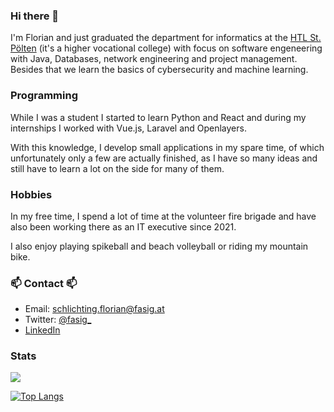 ### Hi there 👋

I'm Florian and just graduated the department for informatics at the [HTL St. Pölten](https://www.htlstp.ac.at/abteilungen/informatik) (it's a higher vocational college) with focus on software engeneering with Java, Databases, network engineering and project management. Besides that we learn the basics of cybersecurity and machine learning.

### Programming
While I was a student I started to learn Python and React and during my internships I worked with Vue.js, Laravel and Openlayers.

With this knowledge, I develop small applications in my spare time, of which unfortunately only a few are actually finished, as I have so many ideas and still have to learn a lot on the side for many of them.

### Hobbies

In my free time, I spend a lot of time at the volunteer fire brigade and have also been working there as an IT executive since 2021.

I also enjoy playing spikeball and beach volleyball or riding my mountain bike.

### 📫 Contact 📫

* Email: [schlichting.florian@fasig.at](mailto:schlichting.florian@fasig.at)
* Twitter: [@fasig_](https://twitter.com/fasig_)
* [LinkedIn](https://www.linkedin.com/in/florian-schlichting/)

### Stats

![](https://github-readme-stats.vercel.app/api?username=strudelbeast&show_icons=true&theme=github_dark&hide_border=true&hide_title=true&count_private=true&hide_rank=true)

[![Top Langs](https://github-readme-stats.vercel.app/api/top-langs/?username=strudelbeast&theme=github_dark&hide_border=true&layout=compact)](https://github.com/anuraghazra/github-readme-stats)
